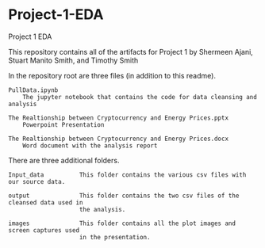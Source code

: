 # Project-1-EDA
Project 1 EDA

This repository contains all of the artifacts for Project 1 by Shermeen Ajani, Stuart Manito Smith, and Timothy Smith

In the repository root are three files (in addition to this readme).

    PullData.ipynb      
        The jupyter notebook that contains the code for data cleansing and analysis

    The Realtionship between Cryptocurrency and Energy Prices.pptx      
        Powerpoint Presentation

    The Realtionship between Cryptocurrency and Energy Prices.docx      
        Word document with the analysis report

There are three additional folders.

    Input_data          This folder contains the various csv files with our source data.

    output              This folder contains the two csv files of the cleansed data used in 
                        the analysis.

    images              This folder contains all the plot images and screen captures used 
                        in the presentation.

